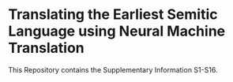 # Translating the Earliest Semitic Language using Neural Machine Translation
This Repository contains the Supplementary Information S1-S16.
